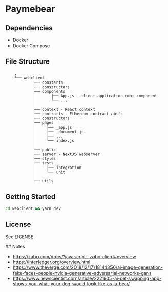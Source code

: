 # Paymebear


## Dependencies
- Docker
- Docker Compose


## File Structure

```
    .
    └── webclient
            ├── constants
            ├── constructors
            ├── components
            │       ├── App.js - client application root component
            │       └── ...
            │
            ├── context - React context
            ├── contracts - Ethereum contract abi's
            ├── constructors
            ├── pages
            │     ├── _app.js
            │     ├── _document.js
            │     ├── ...
            │     └── index.js
            │
            ├── public
            ├── server - NextJS webserver
            ├── styles
            ├── tests
            │     ├── integration
            │     └── unit
            │
            └── utils

```


## Getting Started

```bash
cd webclient && yarn dev
```

## License

See LICENSE


## Notes

- https://zabo.com/docs/?javascript--zabo-client#overview
- https://interledger.org/overview.html
- https://www.theverge.com/2018/12/17/18144356/ai-image-generation-fake-faces-people-nvidia-generative-adversarial-networks-gans
- https://www.newscientist.com/article/2221905-ai-pet-swapping-app-shows-you-what-your-dog-would-look-like-as-a-bear/

